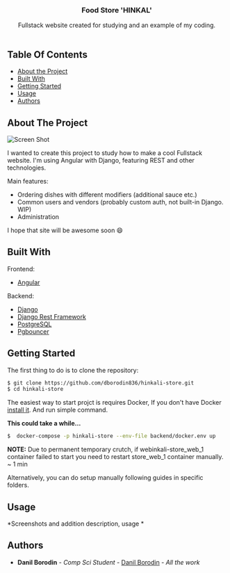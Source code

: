<br/>
<p align="center">
  <h3 align="center">Food Store 'HINKAL'</h3>

  <p align="center">
    Fullstack website created for studying and an example of my coding.
    <br/>
    <br/>
  </p>
</p>



## Table Of Contents

* [About the Project](#about-the-project)
* [Built With](#built-with)
* [Getting Started](#getting-started)
* [Usage](#usage)
* [Authors](#authors)

## About The Project

![Screen Shot](photos/home_screenshot.png)

I wanted to create this project to study how to make a cool Fullstack website. I'm using Angular with Django, featuring REST and other technologies.

Main features:

* Ordering dishes with different modifiers (additional sauce etc.)
* Common users and vendors (probably custom auth, not built-in Django. WIP)
* Administration

I hope that site will be awesome soon :smile:

## Built With

Frontend: 
* [Angular](https://angular.io)

Backend:
* [Django](https://www.djangoproject.com)
* [Django Rest Framework](https://www.django-rest-framework.org)
* [PostgreSQL](https://www.postgresql.org)
* [Pgbouncer](https://www.pgbouncer.org)

## Getting Started

The first thing to do is to clone the repository:

```sh
$ git clone https://github.com/dborodin836/hinkali-store.git
$ cd hinkali-store
```

The easiest way to start projct is requires Docker,
If you don't have Docker [install it](https://docs.docker.com/get-docker/).
And run simple command.

**This could take a while...**

```sh
$  docker-compose -p hinkali-store --env-file backend/docker.env up
```

**NOTE:** Due to permanent temporary crutch, if webinkali-store_web_1 container failed to start you need to restart store_web_1 container manually. ~ 1 min

Alternatively, you can do setup manually following guides in specific folders.

## Usage

*Screenshots and addition description, usage *

## Authors

* **Danil Borodin** - *Comp Sci Student* - [Danil Borodin](https://github.com/dborodin836/) - *All the work*
